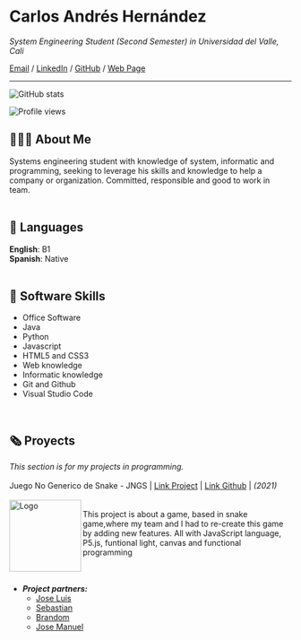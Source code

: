 # Carlos Andrés Hernández

_System Engineering Student  (Second Semester) in Universidad del Valle, Cali_ <br>

[Email](mailto:carlosheragu2003@gmail.com.com)  / [LinkedIn](https://www.linkedin.com/in/carlosheragu/) / [GitHub](https://github.com/Carlosher007) / [Web Page](https://carlosher007.github.io)

<hr color="white">

![GitHub stats](https://github-readme-stats.vercel.app/api?username=Carlosher007&show_icons=true&theme=nord)  


![Profile views](https://gpvc.arturio.dev/Carlosher007)  


## 👩🏼‍💻 About Me
Systems engineering student with knowledge of system, informatic and programming, seeking to leverage his skills and knowledge to help a company or organization. Committed, responsible and good to work in team.
<br><br>

## 💬 Languages

**English**: B1 <br>
**Spanish**: Native
<br><br>


## 📌 Software Skills

  - Office Software
  - Java
  - Python
  - Javascript
  - HTML5 and CSS3 
  - Web knowledge
  - Informatic knowledge
  - Git and Github
  - Visual Studio Code

<br>

## 🗞 Proyects

_This section is for my projects in programming._
<br><br>
Juego No Generico de Snake - JNGS | [Link Project](https://jngds-1.josemanuelp2005.repl.co/)  | [Link Github](https://github.com/Br4z/JNGDS)  |  _(2021)_ <br> <br>
<img align="left" alt="Logo" src="https://i.imgur.com/q4hmT9B.png" height="128"><br>
This project is about a game, based in snake game,where my team and I had to re-create this game by adding new features. All with JavaScript language, P5.js, funtional light, canvas and functional programming
<br><br><br>
- **_Project partners:_**
  - [Jose Luis](https://github.com/TheCryss)
  - [Sebastian](https://github.com/Seb0927)
  - [Brandom](https://github.com/Br4z)
  - [Jose Manuel](https://github.com/JoseManuel2005)
<br><br>

